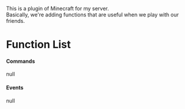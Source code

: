 This is a plugin of Minecraft for my server. <Br>
Basically, we're adding functions that are useful when we play with our friends.

# Function List
#### Commands
null

#### Events
null
